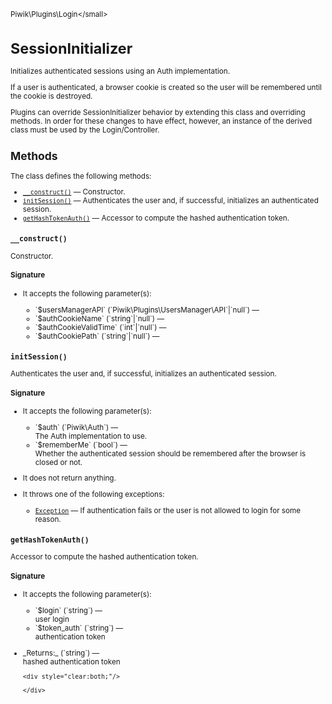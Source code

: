 <small>Piwik\Plugins\Login\</small>

SessionInitializer
==================

Initializes authenticated sessions using an Auth implementation.

If a user is authenticated, a browser cookie is created so the user will be remembered
until the cookie is destroyed.

Plugins can override SessionInitializer behavior by extending this class and
overriding methods. In order for these changes to have effect, however, an instance of
the derived class must be used by the Login/Controller.

Methods
-------

The class defines the following methods:

- [`__construct()`](#__construct) &mdash; Constructor.
- [`initSession()`](#initsession) &mdash; Authenticates the user and, if successful, initializes an authenticated session.
- [`getHashTokenAuth()`](#gethashtokenauth) &mdash; Accessor to compute the hashed authentication token.

<a name="__construct" id="__construct"></a>
<a name="__construct" id="__construct"></a>
### `__construct()`

Constructor.

#### Signature

-  It accepts the following parameter(s):

   <ul>
   <li>
      <div markdown="1" class="parameter">
      `$usersManagerAPI` (`Piwik\Plugins\UsersManager\API`|`null`) &mdash;

      <div markdown="1" class="param-desc"></div>

      <div style="clear:both;"/>

      </div>
   </li>
   <li>
      <div markdown="1" class="parameter">
      `$authCookieName` (`string`|`null`) &mdash;

      <div markdown="1" class="param-desc"></div>

      <div style="clear:both;"/>

      </div>
   </li>
   <li>
      <div markdown="1" class="parameter">
      `$authCookieValidTime` (`int`|`null`) &mdash;

      <div markdown="1" class="param-desc"></div>

      <div style="clear:both;"/>

      </div>
   </li>
   <li>
      <div markdown="1" class="parameter">
      `$authCookiePath` (`string`|`null`) &mdash;

      <div markdown="1" class="param-desc"></div>

      <div style="clear:both;"/>

      </div>
   </li>
   </ul>

<a name="initsession" id="initsession"></a>
<a name="initSession" id="initSession"></a>
### `initSession()`

Authenticates the user and, if successful, initializes an authenticated session.

#### Signature

-  It accepts the following parameter(s):

   <ul>
   <li>
      <div markdown="1" class="parameter">
      `$auth` (`Piwik\Auth`) &mdash;

      <div markdown="1" class="param-desc"> The Auth implementation to use.</div>

      <div style="clear:both;"/>

      </div>
   </li>
   <li>
      <div markdown="1" class="parameter">
      `$rememberMe` (`bool`) &mdash;

      <div markdown="1" class="param-desc"> Whether the authenticated session should be remembered after the browser is closed or not.</div>

      <div style="clear:both;"/>

      </div>
   </li>
   </ul>
- It does not return anything.
- It throws one of the following exceptions:
    - [`Exception`](http://php.net/class.Exception) &mdash; If authentication fails or the user is not allowed to login for some reason.

<a name="gethashtokenauth" id="gethashtokenauth"></a>
<a name="getHashTokenAuth" id="getHashTokenAuth"></a>
### `getHashTokenAuth()`

Accessor to compute the hashed authentication token.

#### Signature

-  It accepts the following parameter(s):

   <ul>
   <li>
      <div markdown="1" class="parameter">
      `$login` (`string`) &mdash;

      <div markdown="1" class="param-desc"> user login</div>

      <div style="clear:both;"/>

      </div>
   </li>
   <li>
      <div markdown="1" class="parameter">
      `$token_auth` (`string`) &mdash;

      <div markdown="1" class="param-desc"> authentication token</div>

      <div style="clear:both;"/>

      </div>
   </li>
   </ul>

<ul>
  <li>
    <div markdown="1" class="parameter">
    _Returns:_  (`string`) &mdash;
    <div markdown="1" class="param-desc">hashed authentication token</div>

    <div style="clear:both;"/>

    </div>
  </li>
</ul>

